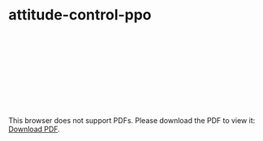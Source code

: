 # attitude-control-ppo
<object data="https://github.com/MrChuse/attitude-control-ppo/blob/stable/euler_angles.pdf" type="application/pdf" width="700px" height="700px">
    <embed src="https://github.com/MrChuse/attitude-control-ppo/blob/stable/euler_angles.pdf">
        <p>This browser does not support PDFs. Please download the PDF to view it: <a href="http://yoursite.com/the.pdf">Download PDF</a>.</p>
    </embed>
</object>
